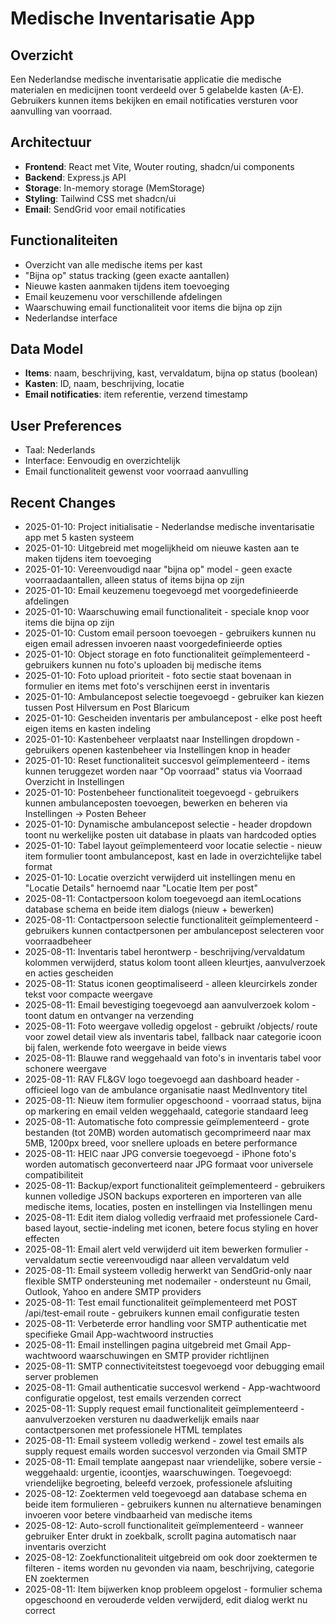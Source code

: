 # Medische Inventarisatie App

## Overzicht
Een Nederlandse medische inventarisatie applicatie die medische materialen en medicijnen toont verdeeld over 5 gelabelde kasten (A-E). Gebruikers kunnen items bekijken en email notificaties versturen voor aanvulling van voorraad.

## Architectuur
- **Frontend**: React met Vite, Wouter routing, shadcn/ui components
- **Backend**: Express.js API
- **Storage**: In-memory storage (MemStorage)
- **Styling**: Tailwind CSS met shadcn/ui
- **Email**: SendGrid voor email notificaties

## Functionaliteiten
- Overzicht van alle medische items per kast
- "Bijna op" status tracking (geen exacte aantallen)
- Nieuwe kasten aanmaken tijdens item toevoeging
- Email keuzemenu voor verschillende afdelingen
- Waarschuwing email functionaliteit voor items die bijna op zijn
- Nederlandse interface

## Data Model
- **Items**: naam, beschrijving, kast, vervaldatum, bijna op status (boolean)
- **Kasten**: ID, naam, beschrijving, locatie
- **Email notificaties**: item referentie, verzend timestamp

## User Preferences
- Taal: Nederlands
- Interface: Eenvoudig en overzichtelijk
- Email functionaliteit gewenst voor voorraad aanvulling

## Recent Changes
- 2025-01-10: Project initialisatie - Nederlandse medische inventarisatie app met 5 kasten systeem
- 2025-01-10: Uitgebreid met mogelijkheid om nieuwe kasten aan te maken tijdens item toevoeging
- 2025-01-10: Vereenvoudigd naar "bijna op" model - geen exacte voorraadaantallen, alleen status of items bijna op zijn
- 2025-01-10: Email keuzemenu toegevoegd met voorgedefinieerde afdelingen
- 2025-01-10: Waarschuwing email functionaliteit - speciale knop voor items die bijna op zijn
- 2025-01-10: Custom email persoon toevoegen - gebruikers kunnen nu eigen email adressen invoeren naast voorgedefinieerde opties
- 2025-01-10: Object storage en foto functionaliteit geïmplementeerd - gebruikers kunnen nu foto's uploaden bij medische items
- 2025-01-10: Foto upload prioriteit - foto sectie staat bovenaan in formulier en items met foto's verschijnen eerst in inventaris
- 2025-01-10: Ambulancepost selectie toegevoegd - gebruiker kan kiezen tussen Post Hilversum en Post Blaricum
- 2025-01-10: Gescheiden inventaris per ambulancepost - elke post heeft eigen items en kasten indeling
- 2025-01-10: Kastenbeheer verplaatst naar Instellingen dropdown - gebruikers openen kastenbeheer via Instellingen knop in header
- 2025-01-10: Reset functionaliteit succesvol geïmplementeerd - items kunnen teruggezet worden naar "Op voorraad" status via Voorraad Overzicht in Instellingen
- 2025-01-10: Postenbeheer functionaliteit toegevoegd - gebruikers kunnen ambulanceposten toevoegen, bewerken en beheren via Instellingen → Posten Beheer
- 2025-01-10: Dynamische ambulancepost selectie - header dropdown toont nu werkelijke posten uit database in plaats van hardcoded opties
- 2025-01-10: Tabel layout geïmplementeerd voor locatie selectie - nieuw item formulier toont ambulancepost, kast en lade in overzichtelijke tabel format
- 2025-01-10: Locatie overzicht verwijderd uit instellingen menu en "Locatie Details" hernoemd naar "Locatie Item per post"
- 2025-08-11: Contactpersoon kolom toegevoegd aan itemLocations database schema en beide item dialogs (nieuw + bewerken)
- 2025-08-11: Contactpersoon selectie functionaliteit geïmplementeerd - gebruikers kunnen contactpersonen per ambulancepost selecteren voor voorraadbeheer
- 2025-08-11: Inventaris tabel herontwerp - beschrijving/vervaldatum kolommen verwijderd, status kolom toont alleen kleurtjes, aanvulverzoek en acties gescheiden
- 2025-08-11: Status iconen geoptimaliseerd - alleen kleurcirkels zonder tekst voor compacte weergave
- 2025-08-11: Email bevestiging toegevoegd aan aanvulverzoek kolom - toont datum en ontvanger na verzending
- 2025-08-11: Foto weergave volledig opgelost - gebruikt /objects/ route voor zowel detail view als inventaris tabel, fallback naar categorie icoon bij falen, werkende foto weergave in beide views
- 2025-08-11: Blauwe rand weggehaald van foto's in inventaris tabel voor schonere weergave
- 2025-08-11: RAV FL&GV logo toegevoegd aan dashboard header - officieel logo van de ambulance organisatie naast MedInventory titel
- 2025-08-11: Nieuw item formulier opgeschoond - voorraad status, bijna op markering en email velden weggehaald, categorie standaard leeg
- 2025-08-11: Automatische foto compressie geïmplementeerd - grote bestanden (tot 20MB) worden automatisch gecomprimeerd naar max 5MB, 1200px breed, voor snellere uploads en betere performance
- 2025-08-11: HEIC naar JPG conversie toegevoegd - iPhone foto's worden automatisch geconverteerd naar JPG formaat voor universele compatibiliteit
- 2025-08-11: Backup/export functionaliteit geïmplementeerd - gebruikers kunnen volledige JSON backups exporteren en importeren van alle medische items, locaties, posten en instellingen via Instellingen menu
- 2025-08-11: Edit item dialog volledig verfraaid met professionele Card-based layout, sectie-indeling met iconen, betere focus styling en hover effecten
- 2025-08-11: Email alert veld verwijderd uit item bewerken formulier - vervaldatum sectie vereenvoudigd naar alleen vervaldatum veld
- 2025-08-11: Email systeem volledig herwerkt van SendGrid-only naar flexible SMTP ondersteuning met nodemailer - ondersteunt nu Gmail, Outlook, Yahoo en andere SMTP providers
- 2025-08-11: Test email functionaliteit geïmplementeerd met POST /api/test-email route - gebruikers kunnen email configuratie testen
- 2025-08-11: Verbeterde error handling voor SMTP authenticatie met specifieke Gmail App-wachtwoord instructies
- 2025-08-11: Email instellingen pagina uitgebreid met Gmail App-wachtwoord waarschuwingen en SMTP provider richtlijnen
- 2025-08-11: SMTP connectiviteitstest toegevoegd voor debugging email server problemen
- 2025-08-11: Gmail authenticatie succesvol werkend - App-wachtwoord configuratie opgelost, test emails verzenden correct
- 2025-08-11: Supply request email functionaliteit geïmplementeerd - aanvulverzoeken versturen nu daadwerkelijk emails naar contactpersonen met professionele HTML templates
- 2025-08-11: Email systeem volledig werkend - zowel test emails als supply request emails worden succesvol verzonden via Gmail SMTP
- 2025-08-11: Email template aangepast naar vriendelijke, sobere versie - weggehaald: urgentie, icoontjes, waarschuwingen. Toegevoegd: vriendelijke begroeting, beleefd verzoek, professionele afsluiting
- 2025-08-12: Zoektermen veld toegevoegd aan database schema en beide item formulieren - gebruikers kunnen nu alternatieve benamingen invoeren voor betere vindbaarheid van medische items
- 2025-08-12: Auto-scroll functionaliteit geïmplementeerd - wanneer gebruiker Enter drukt in zoekbalk, scrollt pagina automatisch naar inventaris overzicht
- 2025-08-12: Zoekfunctionaliteit uitgebreid om ook door zoektermen te filteren - items worden nu gevonden via naam, beschrijving, categorie EN zoektermen
- 2025-08-11: Item bijwerken knop probleem opgelost - formulier schema opgeschoond en verouderde velden verwijderd, edit dialog werkt nu correct